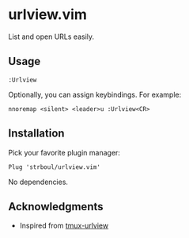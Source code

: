# urlview.vim

List and open URLs easily.

<GIF>

## Usage

```vim
:Urlview
```

Optionally, you can assign keybindings. For example:

```vim
nnoremap <silent> <leader>u :Urlview<CR>
```

## Installation

Pick your favorite plugin manager:

```vim
Plug 'strboul/urlview.vim'
```

No dependencies.

## Acknowledgments

+ Inspired from [tmux-urlview](https://github.com/tmux-plugins/tmux-urlview)
